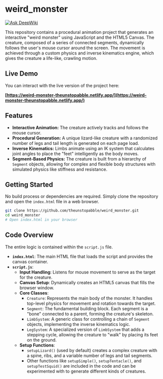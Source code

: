 # weird_monster
[![Ask DeepWiki](https://devin.ai/assets/askdeepwiki.png)](https://deepwiki.com/theunstopabble/weird_monster)

This repository contains a procedural animation project that generates an interactive "weird monster" using JavaScript and the HTML5 Canvas. The creature, composed of a series of connected segments, dynamically follows the user's mouse cursor around the screen. The movement is achieved through a custom physics and inverse kinematics engine, which gives the creature a life-like, crawling motion.

## Live Demo

You can interact with the live version of the project here:

**[https://weird-monster-theunstopabble.netlify.app/](https://weird-monster-theunstopabble.netlify.app/)**

## Features

- **Interactive Animation:** The creature actively tracks and follows the mouse cursor.
- **Procedural Generation:** A unique lizard-like creature with a randomized number of legs and tail length is generated on each page load.
- **Inverse Kinematics:** Limbs animate using an IK system that calculates joint angles to place the "feet" intelligently as the body moves.
- **Segment-Based Physics:** The creature is built from a hierarchy of `Segment` objects, allowing for complex and flexible body structures with simulated physics like stiffness and resistance.

## Getting Started

No build process or dependencies are required. Simply clone the repository and open the `index.html` file in a web browser.

```bash
git clone https://github.com/theunstopabble/weird_monster.git
cd weird_monster
# Open index.html in your browser
```

## Code Overview

The entire logic is contained within the `script.js` file.

- **`index.html`**: The main HTML file that loads the script and provides the canvas container.
- **`script.js`**:
    - **Input Handling**: Listens for mouse movement to serve as the target for the creature.
    - **Canvas Setup**: Dynamically creates an HTML5 canvas that fills the browser window.
    - **Core Classes**:
        - `Creature`: Represents the main body of the monster. It handles top-level physics for movement and rotation towards the target.
        - `Segment`: The fundamental building block. Each segment is a "bone" connected to a parent, forming the creature's skeleton.
        - `LimbSystem`: A generic class for controlling a chain of `Segment` objects, implementing the inverse kinematics logic.
        - `LegSystem`: A specialized version of `LimbSystem` that adds a stepping cycle, allowing the creature to "walk" by placing its feet on the ground.
    - **Setup Functions**:
        - `setupLizard()` (used by default) creates a complex creature with a spine, ribs, and a variable number of legs and tail segments.
        - Other functions like `setupSimple()`, `setupTentacle()`, and `setupTestSquid()` are included in the code and can be experimented with to generate different kinds of creatures.
